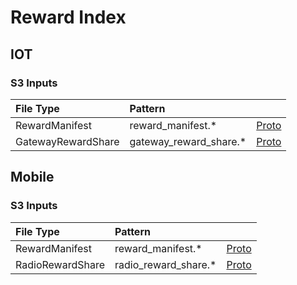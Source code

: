 # Reward Index

## IOT

### S3 Inputs

| File Type | Pattern | |
| :--- | :-- | :-- |
| RewardManifest | reward_manifest.\* | [Proto](https://github.com/helium/proto/blob/149997d2a74e08679e56c2c892d7e46f2d0d1c46/src/reward_manifest.proto#L5) |
| GatewayRewardShare | gateway_reward_share.\* | [Proto](https://github.com/helium/proto/blob/149997d2a74e08679e56c2c892d7e46f2d0d1c46/src/service/poc_lora.proto#L171) |

## Mobile

### S3 Inputs

| File Type | Pattern | |
| :--- | :-- | :-- |
| RewardManifest | reward_manifest.\* | [Proto](https://github.com/helium/proto/blob/149997d2a74e08679e56c2c892d7e46f2d0d1c46/src/reward_manifest.proto#L5) |
| RadioRewardShare | radio_reward_share.\* | [Proto](https://github.com/helium/proto/blob/149997d2a74e08679e56c2c892d7e46f2d0d1c46/src/service/poc_mobile.proto#L118) |

